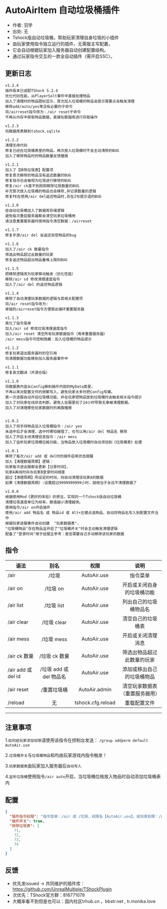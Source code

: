 # AutoAirItem 自动垃圾桶插件

- 作者: 羽学
- 出处: 无
- Tshock版自动垃圾桶，帮助玩家清理自身垃圾的小插件
- 由玩家使用指令独立运行的插件，无需服主写配置，
- 它会自动根据玩家加入服务器自动创建配置结构。
- 通过玩家指令交互的一款全自动插件（需开启SSC）。

## 更新日志
```
v1.2.4
插件版本已适配TShock 5.2.4
优化代码性能，从PlayerSolt事件中直接处理物品
加入了清理时的物品图标显示，首次加入垃圾桶的物品会提示需要点击触发清理
移除add/auto/yes等没有必要的子命令
将/airreset指令改为：/air reset子命令
不再从内存中获取物品数据，直接在数据库进行存取操作

v1.2.3
将数据库表移到tshock.sqlite

v1.2.2
清理无用代码
修复已经在垃圾桶表里的物品，再次放入垃圾桶时不会主动清除的BUG
加入了移除物品时的物品数量反馈播报

v1.2.1
加入了【排除垃圾表】配置项
修复首次移除的物品没有返还数量的BUG
修复钱币也会被视为垃圾进行移除的BUG
修复/air ck查不到刚刚移除垃圾数量的BUG
补充首次放入垃圾桶的物品也会移除,并记录数量的逻辑
修复PE在使用/air del返还物品时,存在2句提示语的BUG

v1.2.0
给自动垃圾桶加入了数据库存储逻辑
避免每次重启服务器都会清空玩家垃圾桶用
请注意重置服务器时使用指令清空数据：/airreset

v1.1.7
修复手游/air del 会返还双倍物品的bug

v1.1.6
加入了/air ck 数量指令
筛选出物品超过此数量的玩家
修复返还物品超出物品叠堆上限的BUG

v1.1.5
把移除逻辑改为玩家移动触发（优化性能）
移除/air sd 修改清理速度指令
加入了/air del 的返还物品逻辑

v1.1.4
移除了自动清理玩家数据的逻辑与其相关配置项
将/air reset指令改为:
单独的/airreset指令方便跳出循环重置服务器

v1.1.3
美化了指令菜单
加入/air sd 修改垃圾清理速度指令
加入/air reset 清空所有玩家数据指令（用来重置服务器）
/air mess指令可控制隐藏：加入垃圾桶的物品提示

v1.1.2
修复玩家退出服务器时的空引用
将清理数据功能移到加入服务器事件中

v1.1.1
修复英文翻译（开源仓版）

v1.1.0
将数据表内容从Config移到插件内部的MyData类里，
不再以来对配置文件的频繁写入，避免玩家太多时把Config写爆。
第一次进服自动开启垃圾桶功能，并在玩家把物品放到垃圾桶时会触发相关指令提示
加入了对玩家在线状态判断，避免人在服里玩了24小时导致无辜被清理数据。
加入了对清理哪些玩家数据时的离服播报


v1.0.2
加入了将手持物品加入垃圾桶指令：/air yes
未选中后才会清理，选中时哪怕输错了，也可以用/air del 物品名 移除
加入了开启关闭清理信息指令：/air mess
加入了监听玩家垃圾桶位格功能，当物品放入垃圾桶时自动添加到《垃圾桶表》处理

v1.0.1
移除了每次/air add 或 del时的插件启用状态提醒
加入【清理数据周期】逻辑：
玩家每次进出服都会更新【记录时间】，
玩家A离线时间与玩家B登录时间相差
超过【清理周期】所设定的时间，则自动清理该玩家A的数据
如果《清理数据周期》:设置超过9999999999小时，就相当于永远不清理数据了

v1.0.0
根据使用Mod《更好的体验》的想法，实现的一个Tshock版自动垃圾桶
清理垃圾速度单位为帧率，数值越小清理越快。
使用指令/air on开启插件
使用/air add 物品名 或 物品id 或 Alt+左键点选物品，自动将物品名写入到配置文件当中
根据玩家进服事件自动创建  "玩家数据表"，
"垃圾桶物品"存在物品且开启了"垃圾桶开关"时会主动触发清理逻辑
配备了"登录时间"用于给服主参考：是否需要自己手动移除该玩家的数据
```

## 指令

| 语法                             | 别名  |       权限       |                   说明                   |
| -------------------------------- | :---: | :--------------: | :--------------------------------------: |
| /air  | /垃圾 |   AutoAir.use    |    指令菜单    |
| /air on  | /垃圾 on |   AutoAir.use    |    开启或关闭自身的垃圾桶功能    |
| /air list  | /垃圾 list |   AutoAir.use    |    列出自己的垃圾桶物品名    |
| /air clear | /垃圾 clear |   AutoAir.use    |    清空自己的垃圾桶表   |
| /air mess  | /垃圾 mess |   AutoAir.use    |    开启或关闭清理消息    |
| /air ck 数量 | /垃圾 ck 数量 |   AutoAir.use    |    筛选出物品超过此数量的玩家    |
| /air add 或 del id  | /垃圾 add 或 del 物品名|   AutoAir.use    |    添加或移出自己的垃圾桶物品    |
| /air reset | /重置垃圾桶 |   AutoAir.admin    |    清空玩家数据表（重置服务器用）    |
| /reload  | 无 |   tshock.cfg.reload    |    重载配置文件    |

---
注意事项
---
1.`如何给玩家添加权限`请使用该指令在控制台发送：  `/group addperm default AutoAir.use`
  
2.`垃圾桶开关`与`垃圾桶物品`和均由玩家游戏内指令触发！

3.`玩家数据表`由玩家加入服务器后`自动写入`

4.`监听垃圾桶`使用指令`/air auto`开启，当垃圾桶位格放入物品时自动添加垃圾桶表内

## 配置

```json
{
  "插件指令权限": "指令菜单：/air 或 /垃圾，权限名【AutoAir.use】，给玩家权限：/group addperm default AutoAir.use",
  "插件开关": true,
  "排除垃圾表": [
    71,
    72,
    73,
    74
  ]
}
```
## 反馈
- 优先发issued -> 共同维护的插件库：https://github.com/UnrealMultiple/TShockPlugin
- 次优先：TShock官方群：816771079
- 大概率看不到但是也可以：国内社区trhub.cn ，bbstr.net , tr.monika.love

